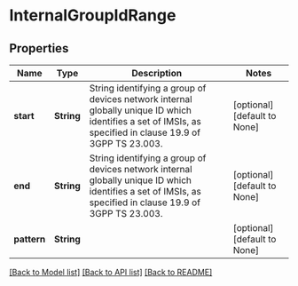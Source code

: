 # InternalGroupIdRange

## Properties
Name | Type | Description | Notes
------------ | ------------- | ------------- | -------------
**start** | **String** | String identifying a group of devices network internal globally unique ID which identifies a set of IMSIs, as specified in clause 19.9 of 3GPP TS 23.003.   | [optional] [default to None]
**end** | **String** | String identifying a group of devices network internal globally unique ID which identifies a set of IMSIs, as specified in clause 19.9 of 3GPP TS 23.003.   | [optional] [default to None]
**pattern** | **String** |  | [optional] [default to None]

[[Back to Model list]](../README.md#documentation-for-models) [[Back to API list]](../README.md#documentation-for-api-endpoints) [[Back to README]](../README.md)


